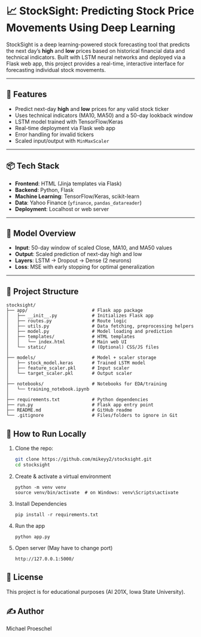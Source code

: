 # 📈 StockSight: Predicting Stock Price Movements Using Deep Learning

StockSight is a deep learning-powered stock forecasting tool that predicts the next day’s **high** and **low** prices based on historical financial data and technical indicators. Built with LSTM neural networks and deployed via a Flask web app, this project provides a real-time, interactive interface for forecasting individual stock movements.

---

## 🚀 Features

- Predict next-day **high** and **low** prices for any valid stock ticker
- Uses technical indicators (MA10, MA50) and a 50-day lookback window
- LSTM model trained with TensorFlow/Keras
- Real-time deployment via Flask web app
- Error handling for invalid tickers
- Scaled input/output with `MinMaxScaler`

---

## 📦 Tech Stack

- **Frontend**: HTML (Jinja templates via Flask)
- **Backend**: Python, Flask
- **Machine Learning**: TensorFlow/Keras, scikit-learn
- **Data**: Yahoo Finance (`yfinance`, `pandas_datareader`)
- **Deployment**: Localhost or web server

---

## 🧠 Model Overview

- **Input**: 50-day window of scaled Close, MA10, and MA50 values
- **Output**: Scaled prediction of next-day high and low
- **Layers**: LSTM → Dropout → Dense (2 neurons)
- **Loss**: MSE with early stopping for optimal generalization

---

## 📂 Project Structure

```
stocksight/
├── app/                        # Flask app package
│   ├── __init__.py             # Initializes Flask app
│   ├── routes.py               # Route logic
│   ├── utils.py                # Data fetching, preprocessing helpers
│   ├── model.py                # Model loading and prediction
│   ├── templates/              # HTML templates
│   │   └── index.html          # Main web UI
│   └── static/                 # (Optional) CSS/JS files
│
├── models/                     # Model + scaler storage
│   ├── stock_model.keras       # Trained LSTM model
│   ├── feature_scaler.pkl      # Input scaler
│   └── target_scaler.pkl       # Output scaler
│
├── notebooks/                  # Notebooks for EDA/training
│   └── training_notebook.ipynb
│
├── requirements.txt            # Python dependencies
├── run.py                      # Flask app entry point
├── README.md                   # GitHub readme
└── .gitignore                  # Files/folders to ignore in Git
```


## 🧪 How to Run Locally

1. Clone the repo:
   ```bash
   git clone https://github.com/mikeyy2/stocksight.git
   cd stocksight
   
2. Create & activate a virtual environment
   ```
   python -m venv venv
   source venv/bin/activate  # on Windows: venv\Scripts\activate
4. Install Dependencies
   ```
   pip install -r requirements.txt
6. Run the app
   ```
   python app.py
8. Open server (May have to change port)
   ```
   http://127.0.0.1:5000/
## 📝 License
This project is for educational purposes (AI 201X, Iowa State University).

## ✍️ Author
Michael Proeschel
